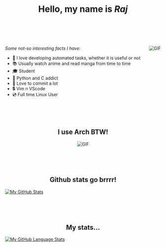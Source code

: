 <h1 align="center">Hello, my name is <b><i>Raj</i></b></h1>

<br><br><br><br>

<img align="right" alt="GIF" src="https://media.giphy.com/media/iIqmM5tTjmpOB9mpbn/giphy.gif" />


*Some not-so interesting facts I have:*
- 🤖 I love developing automated tasks, whether it is useful or not </li>
- 📚 Usually watch anime and read manga from time to time </li>
- 🎓 Student 
- 🐍 Python and C addict
- 💚 Love to commit a lot
- 💲 Vim n VScode
- 💿 Full time Linux User

<br><br><br>
<h2 align="center"> I use Arch BTW! </h2>
<p align="center">
  <img align="center" alt="GIF" src="https://static.apester.com/user-images/66/66990c9c68ef205ac02683b905a15dc5.gif" />
</p>

<br><br><br>
<h2 align="center"> Github stats go brrrr! </h2>

[![My GitHub Stats](https://github-readme-stats.vercel.app/api/?username=raj23689&count_private=true&theme=tokyonight&showicons=true)]()

<br><br><br>
<h2 align="center"> My stats... </h2>

[![My GitHub Language Stats](https://github-readme-stats.vercel.app/api/top-langs/?username=raj23689&langs_count=8&count_private=true&theme=dracula)]()


